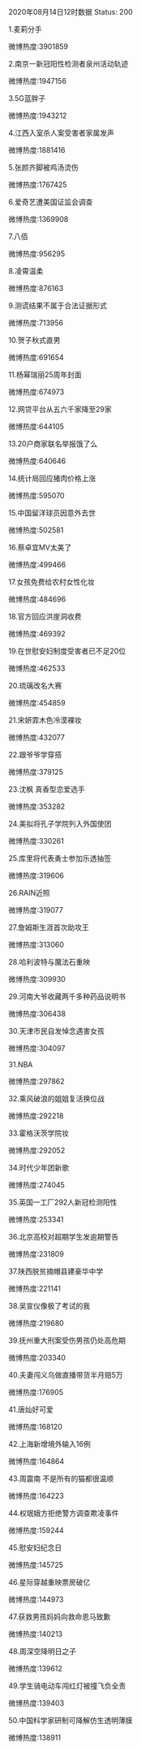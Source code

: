 2020年08月14日12时数据
Status: 200

1.麦莉分手

微博热度:3901859

2.南京一新冠阳性检测者泉州活动轨迹

微博热度:1947156

3.5G蓝胖子

微博热度:1943212

4.江西入室杀人案受害者家属发声

微博热度:1881416

5.张颜齐脚被鸡汤烫伤

微博热度:1767425

6.爱奇艺遭美国证监会调查

微博热度:1369908

7.八佰

微博热度:956295

8.凌霄温柔

微博热度:876163

9.测谎结果不属于合法证据形式

微博热度:713956

10.贺子秋式直男

微博热度:691654

11.杨幂瑞丽25周年封面

微博热度:674973

12.网贷平台从五六千家降至29家

微博热度:644105

13.20户商家联名举报饿了么

微博热度:640646

14.统计局回应猪肉价格上涨

微博热度:595070

15.中国留洋球员因意外去世

微博热度:502581

16.蔡卓宜MV太美了

微博热度:499466

17.女孩免费给农村女性化妆

微博热度:484696

18.官方回应洪崖洞收费

微博热度:469392

19.在世慰安妇制度受害者已不足20位

微博热度:462533

20.琉璃改名大赛

微博热度:454859

21.宋妍霏木色冷漠裸妆

微博热度:432077

22.跟爷爷学穿搭

微博热度:379125

23.沈枫 真香型恋爱选手

微博热度:353282

24.美拟将孔子学院列入外国使团

微博热度:330261

25.库里将代表勇士参加乐透抽签

微博热度:319606

26.RAIN近照

微博热度:319077

27.詹姆斯生涯首次助攻王

微博热度:313060

28.哈利波特与魔法石重映

微博热度:309930

29.河南大爷收藏两千多种药品说明书

微博热度:306438

30.天津市民自发悼念遇害女孩

微博热度:304097

31.NBA

微博热度:297862

32.乘风破浪的姐姐复活换位战

微博热度:292218

33.霍格沃茨学院妆

微博热度:292052

34.时代少年团新歌

微博热度:274045

35.英国一工厂292人新冠检测阳性

微博热度:253341

36.北京高校对超期学生发逾期警告

微博热度:231809

37.陕西脱贫摘帽县建豪华中学

微博热度:221141

38.吴宣仪像极了考试的我

微博热度:219680

39.抚州重大刑案受伤男孩仍处高危期

微博热度:203340

40.夫妻闯义乌做直播带货半月赔5万

微博热度:176905

41.唐灿好可爱

微博热度:168120

42.上海新增境外输入16例

微博热度:164864

43.周震南 不是所有的猫都很温顺

微博热度:164223

44.权珉娥方拒绝警方调查欺凌事件

微博热度:159244

45.慰安妇纪念日

微博热度:145725

46.星际穿越重映票房破亿

微博热度:144973

47.获救男孩妈妈向救命恩马致歉

微博热度:140213

48.周深空降明日之子

微博热度:139612

49.学生骑电动车闯红灯被撞飞负全责

微博热度:139403

50.中国科学家研制可降解仿生透明薄膜

微博热度:138911

